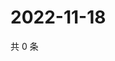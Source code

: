 # 2022-11-18

共 0 条

<!-- BEGIN WEIBO -->
<!-- 最后更新时间 Fri Nov 18 2022 00:22:49 GMT+0800 (China Standard Time) -->

<!-- END WEIBO -->
